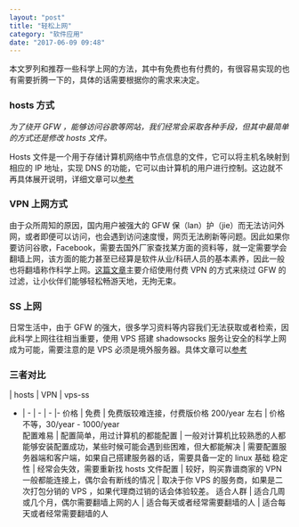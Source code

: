 ```yaml
---
layout: "post"
title: "轻松上网"
category: "软件应用"
date: "2017-06-09 09:48"
---
```


本文罗列和推荐一些科学上网的方法，其中有免费也有付费的，有很容易实现的也有需要折腾一下的，具体的话需要根据你的需求来决定。

### hosts 方式

*为了绕开 GFW ，能够访问谷歌等网站，我们经常会采取各种手段，但其中最简单的方式还是修改 hosts 文件。*

Hosts 文件是一个用于存储计算机网络中节点信息的文件，它可以将主机名映射到相应的 IP 地址，实现 DNS 的功能，它可以由计算机的用户进行控制。这边就不再具体展开说明，详细文章可以[参考](https://noparkinghere.github.io/2017/06/08/2017/2017-06-08-hosts-%E6%96%87%E4%BB%B6%E4%B8%8A%E7%BD%91/)

### VPN 上网方式

由于众所周知的原因，国内用户被强大的 GFW 保（lan）护（jie）而无法访问外网，或者即便可以访问，也会遇到访问速度慢，网页无法刷新等问题。因此如果你要访问谷歌，Facebook，需要去国外厂家查找某方面的资料等，就一定需要学会翻墙上网，该方面的能力甚至已经算是软件从业/科研人员的基本素养，因此一般也将翻墙称作科学上网。[这篇文章](https://noparkinghere.github.io/2016/07/12/2016/2016-07-12-vpn推荐)主要介绍使用付费 VPN 的方式来绕过 GFW 的过滤，让小伙伴们能够轻松畅游天地，无拘无束。

### SS 上网

日常生活中，由于 GFW 的强大，很多学习资料等内容我们无法获取或者检索，因此科学上网往往相当重要，使用 VPS 搭建 shadowsocks 服务让安全的科学上网成为可能，需要注意的是 VPS 必须是境外服务器。具体文章可以[参考](https://noparkinghere.github.io/2016/11/25/2016/2016-11-25-vps-shadowsocks/)

<!-- more -->


### 三者对比

 | hosts | VPN | vps-ss	
- | - | - | - |-
价格 | 免费	| 免费版较难连接，付费版价格 200/year 左右	| 价格不等，30/year - 1000/year	
配置难易 | 配置简单，用过计算机的都能配置 | 一般对计算机比较熟悉的人都能够安装配置成功，某些时候可能会遇到些困难，但大都能解决	| 需要配置服务器端和客户端，如果自己搭建服务器的话，需要具备一定的 linux 基础	
稳定性	| 经常会失效，需要重新找 hosts 文件配置 | 较好，购买靠谱商家的 VPN 一般都能连接上，偶尔会有断线的情况	| 取决于你 VPS 的服务商，如果是二次打包分销的 VPS ，如果代理商过销的话会体验较差。	
适合人群 | 适合几周或几个月，偶尔需要翻墙上网的人 | 适合每天或者经常需要翻墙的人 | 适合每天或者经常需要翻墙的人
